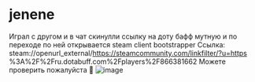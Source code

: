 # jenene
Играл с другом и в чат скинулли ссылку на доту бафф мутную  и по переходе по ней открывается steam client bootstrapper
Ссылка: steam://openurl_external/https://steamcommunity.com/linkfilter/?u=https
%3A%2F%2Fru.dotabuff.com%2Fplayers%2F866381662
Можете проверить пожалуйста 👀
![image](https://github.com/user-attachments/assets/601058e5-4b40-4430-9230-a1e3280797d5)
